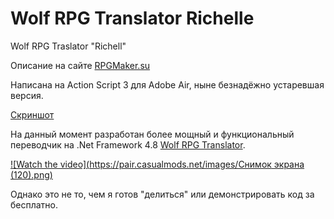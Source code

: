 # Wolf RPG Translator Richelle
Wolf RPG Traslator "Richell"

Описание на сайте [RPGMaker.su](https://rpgmaker.su/f55/wolf-rpg-translator-richell-4178/)

Написана на Action Script 3 для Adobe Air, ныне безнадёжно устаревшая версия.

[Скриншот](https://pair.casualmods.net/images/%D0%A1%D0%BD%D0%B8%D0%BC%D0%BE%D0%BA%20%D1%8D%D0%BA%D1%80%D0%B0%D0%BD%D0%B0%20(121).png)

На данный момент разработан более мощный и функциональный переводчик на .Net Framework 4.8 [Wolf RPG Translator](https://pair.casualmods.net/images/%D0%A1%D0%BD%D0%B8%D0%BC%D0%BE%D0%BA%20%D1%8D%D0%BA%D1%80%D0%B0%D0%BD%D0%B0%20(120).png).

[![Watch the video](https://pair.casualmods.net/images/Снимок экрана (120).png)](http://youtu.be/PfHupYcsg3o)

Однако это не то, чем я готов "делиться" или демонстрировать код за бесплатно.
